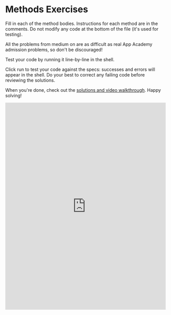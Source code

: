 # Methods Exercises

Fill in each of the method bodies. Instructions for each method are in the comments. Do not modify any code at the bottom of the file (it's used for testing).

All the problems from medium on are as difficult as real App Academy admission problems, so don't be discouraged!

Test your code by running it line-by-line in the shell.

Click run to test your code against the specs: successes and errors will appear in the shell. Do your best to correct any failing code before reviewing the solutions.

When you're done, check out the [solutions and video walkthrough][walkthrough]. Happy solving!

<iframe frameborder="0" width="100%" height="650" src="https://repl.it/GZGr/2?lite=true"></iframe>

[walkthrough]: walkthrough.md
